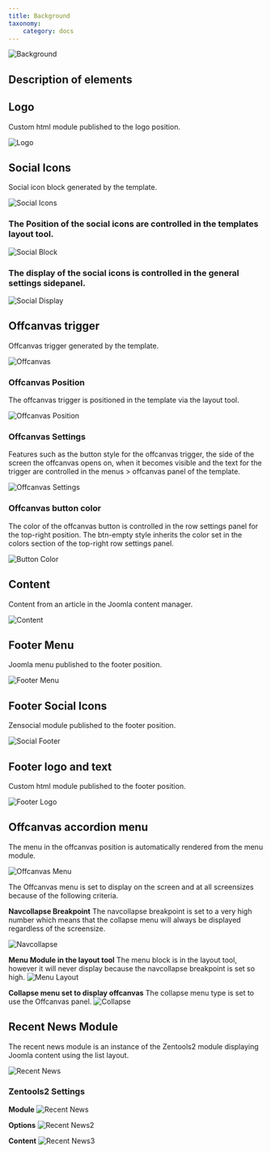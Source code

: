 ```yaml
---
title: Background
taxonomy:
    category: docs
---
```


<img src="http://www.joomlabamboo.com/blog/user/pages/02.template-news/meet-buildr/background.jpg" alt="Background" />


## Description of elements

## Logo

Custom html module published to the logo position.

![Logo](logo.jpg)


## Social Icons

Social icon block generated by the template.

![Social Icons](social.jpg)


### The Position of the social icons are controlled in the templates layout tool.

![Social Block](social-block.png)


### The display of the social icons is controlled in the general settings sidepanel.

![Social Display](social-display.png)


## Offcanvas trigger

Offcanvas trigger generated by the template.

![Offcanvas](offcanvas-trigger.jpg)

### Offcanvas Position

The offcanvas trigger is positioned in the template via the layout tool.

![Offcanvas Position](offcanvas-position.png)


### Offcanvas Settings

Features such as the button style for the offcanvas trigger, the side of the screen the offcanvas opens on, when it becomes visible and the text for the trigger are controlled in the menus > offcanvas panel of the template.

![Offcanvas Settings](offcanvas-settings.png)


### Offcanvas button color

The color of the offcanvas button is controlled in the row settings panel for the top-right position. The btn-empty style inherits the color set in the colors section of the top-right row settings panel.

![Button Color](btncolor.png)



## Content

Content from an article in the Joomla content manager.

![Content](content.jpg)



## Footer Menu

Joomla menu published to the footer position.

![Footer Menu](footer-menu.jpg)


## Footer Social Icons

Zensocial module published to the footer position.

![Social Footer](social-footer.jpg)


## Footer logo and text

Custom html module published to the footer position.

![Footer Logo](footer-logo.jpg)

## Offcanvas accordion menu

The menu in the offcanvas position is automatically rendered from the menu module. 

![Offcanvas Menu](offcanvas-menu.jpg)

The Offcanvas menu is set to display on the screen and at all screensizes because of the following criteria.


**Navcollapse Breakpoint**
The navcollapse breakpoint is set to a very high number which means that the collapse menu will always be displayed regardless of the screensize.

![Navcollapse](navcollapse.png)


**Menu Module in the layout tool**
The menu block is in the layout tool, however it will never display because the navcollapse breakpoint is set so high.
![Menu Layout](menublock.png)

**Collapse menu set to display offcanvas**
The collapse menu type is set to use the Offcanvas panel.
![Collapse](collapse.png)

## Recent News Module
The recent news module is an instance of the Zentools2 module displaying Joomla content using the list layout.

![Recent News](recent-news.jpg)

### Zentools2 Settings

**Module**
![Recent News](recent1.png)


**Options**
![Recent News2](recent2.png)


**Content**
![Recent News3](recent3.png)